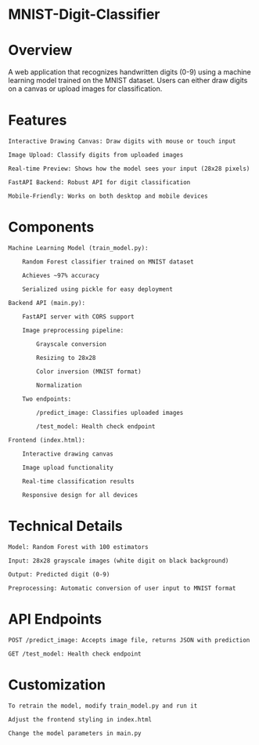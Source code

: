 # MNIST-Digit-Classifier
# Overview

A web application that recognizes handwritten digits (0-9) using a machine learning model trained on the MNIST dataset. Users can either draw digits on a canvas or upload images for classification.
# Features

    Interactive Drawing Canvas: Draw digits with mouse or touch input

    Image Upload: Classify digits from uploaded images

    Real-time Preview: Shows how the model sees your input (28x28 pixels)

    FastAPI Backend: Robust API for digit classification

    Mobile-Friendly: Works on both desktop and mobile devices

# Components

    Machine Learning Model (train_model.py):

        Random Forest classifier trained on MNIST dataset

        Achieves ~97% accuracy

        Serialized using pickle for easy deployment

    Backend API (main.py):

        FastAPI server with CORS support

        Image preprocessing pipeline:

            Grayscale conversion

            Resizing to 28x28

            Color inversion (MNIST format)

            Normalization

        Two endpoints:

            /predict_image: Classifies uploaded images

            /test_model: Health check endpoint

    Frontend (index.html):

        Interactive drawing canvas

        Image upload functionality

        Real-time classification results

        Responsive design for all devices

# Technical Details

    Model: Random Forest with 100 estimators

    Input: 28x28 grayscale images (white digit on black background)

    Output: Predicted digit (0-9)

    Preprocessing: Automatic conversion of user input to MNIST format

# API Endpoints

    POST /predict_image: Accepts image file, returns JSON with prediction

    GET /test_model: Health check endpoint

# Customization

    To retrain the model, modify train_model.py and run it

    Adjust the frontend styling in index.html

    Change the model parameters in main.py
